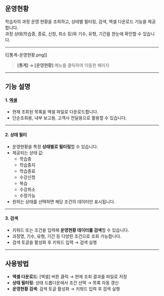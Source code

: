 ## 운영현황  

학습자의 과정 운영 현황을 조회하고, 상태별 필터링, 검색, 엑셀 다운로드 기능을 제공합니다.  
과정 상태(학습중, 종료, 신청, 취소 등)와 기수, 유형, 기간을 한눈에 확인할 수 있습니다.  

***

![[통계-운영현황.png]]

> **[통계] → [운영현황]** 메뉴를 클릭하여 이동한 페이지  

***

## 기능 설명  

#### 1. [엑셀](엑셀.md)
- 현재 조회된 목록을 엑셀 파일로 다운로드합니다.  
- 단순조회용, 내부 보고용, 고객사 전달용으로 활용할 수 있습니다.  
***

#### 2. 상태 필터  
- 운영현황을 특정 **상태별로 필터링**할 수 있습니다.  
- 제공되는 상태 값:  
  - 학습중  
  - 학습중지  
  - 학습종료  
  - 수강신청  
  - 복습  
  - 수강취소  
  - 수정가능  
- 원하는 상태를 선택하면 해당 조건의 데이터만 표시됩니다.  

***

#### 3. 검색  
- 키워드 또는 조건을 입력해 **운영현황 데이터를 검색**할 수 있습니다.  
- 과정명, 기수, 유형, 기간 등 다양한 조건으로 조회 가능합니다.  
- 검색 토글을 활성화 후 키워드 입력 → 검색 실행  

***

## 사용방법  
- **엑셀 다운로드**: [엑셀] 버튼 클릭 → 현재 조회 결과를 파일로 저장  
- **상태 필터링**: 상태 드롭다운에서 조건 선택 → 목록 자동 갱신  
- **운영현황 검색**: 검색 토글 활성화 → 키워드 입력 후 검색 실행  
